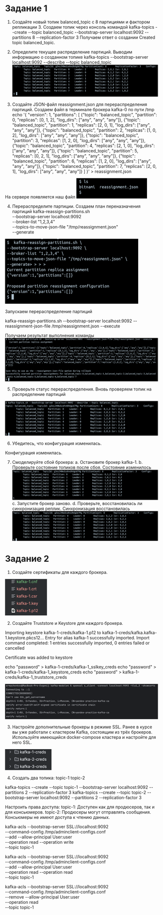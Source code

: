 <h1>Задание 1</h1>

1. Создайте новый топик balanced_topic с 8 партициями и фактором репликации 3.
Создаем топик через консоль командой kafka-topics --create --topic balanced_topic --bootstrap-server localhost:9092 --partitions 8 --replication-factor 3
Получаем ответ о создании Created topic balanced_topic.

2. Определите текущее распределение партиций.
Выводим информацию о созданном топике kafka-topics --bootstrap-server localhost:9092 --describe --topic balanced_topic
![img.png](img.png)

3. Создайте JSON-файл reassignment.json для перераспределения партиций.
Создаем файл в терминале брокера kafka-0 по пути /tmp
echo '{
   "version": 1,
   "partitions": [
   {"topic": "balanced_topic", "partition": 0, "replicas": [0, 1, 2], "log_dirs": ["any", "any", "any"]},
   {"topic": "balanced_topic", "partition": 1, "replicas": [2, 0, 1], "log_dirs": ["any", "any", "any"]},
   {"topic": "balanced_topic", "partition": 2, "replicas": [1, 0, 2], "log_dirs": ["any", "any", "any"]},
   {"topic": "balanced_topic", "partition": 3, "replicas": [1, 2, 0], "log_dirs": ["any", "any", "any"]},
   {"topic": "balanced_topic", "partition": 4, "replicas": [2, 1, 0], "log_dirs": ["any", "any", "any"]},
   {"topic": "balanced_topic", "partition": 5, "replicas": [0, 2, 1], "log_dirs": ["any", "any", "any"]},
   {"topic": "balanced_topic", "partition": 6, "replicas": [1, 2, 0], "log_dirs": ["any", "any", "any"]},
   {"topic": "balanced_topic", "partition": 7, "replicas": [2, 0, 1], "log_dirs": ["any", "any", "any"]}
   ]
   }' > reassignment.json

На сервере появляется наш файл
![img_1.png](img_1.png)

4. Перераспределите партиции.
Создаем план переназначения партиций
   kafka-reassign-partitions.sh \
   --bootstrap-server localhost:9092 \
   --broker-list "1,2,3,4" \
   --topics-to-move-json-file "/tmp/reassignment.json" \
   --generate

![img_2.png](img_2.png)

Запускаем перераспределение партиций

kafka-reassign-partitions.sh --bootstrap-server localhost:9092 --reassignment-json-file /tmp/reassignment.json --execute
   
Получаем результат выполнения команды
![img_3.png](img_3.png)

5. Проверьте статус перераспределения.
Вновь проверяем топик на распределение партиций

![img_4.png](img_4.png)
   
6. Убедитесь, что конфигурация изменилась.
   
Конфигурация изменилась.

7. Смоделируйте сбой брокера:
   a.  Остановите брокер kafka-1.
   b.  Проверьте состояние топиков после сбоя.
Состояние изменилось 
![img_5.png](img_5.png)
   c.  Запустите брокер заново.
   d.  Проверьте, восстановилась ли синхронизация реплик.
Синхронизация восстановилась 
![img_6.png](img_6.png)


<h1>Задание 2</h1>

1. Создайте сертификаты для каждого брокера.

![img_7.png](img_7.png)

2. Создайте Truststore и Keystore для каждого брокера.

Importing keystore kafka-1-creds/kafka-1.p12 to kafka-1-creds/kafka.kafka-1.keystore.pkcs12...
Entry for alias kafka-1 successfully imported.
Import command completed:  1 entries successfully imported, 0 entries failed or cancelled

Certificate was added to keystore

echo "password" > kafka-1-creds/kafka-1_sslkey_creds
echo "password" > kafka-1-creds/kafka-1_keystore_creds
echo "password" > kafka-1-creds/kafka-1_truststore_creds

![img_8.png](img_8.png)


3. Настройте дополнительные брокеры в режиме SSL. Ранее в курсе вы уже работали с кластером Kafka, состоящим из трёх брокеров. 
Используйте имеющийся docker-compose кластера и настройте для него SSL.

![img_9.png](img_9.png)

4. Создать два топика:
topic-1
topic-2

kafka-topics --create --topic topic-1 --bootstrap-server localhost:9092 --partitions 2 --replication-factor 3
kafka-topics --create --topic topic-2 --bootstrap-server localhost:9092 --partitions 2 --replication-factor 3


Настроить права доступа:
topic-1: Доступен как для продюсеров, так и для консьюмеров.
topic-2:
Продюсеры могут отправлять сообщения.
Консьюмеры не имеют доступа к чтению данных.


kafka-acls --bootstrap-server SSL://localhost:9092 \
--command-config /tmp/adminclient-configs.conf \
--add --allow-principal User:user \
--operation read --operation write \
--topic topic-1

kafka-acls --bootstrap-server SSL://localhost:9092 \
--command-config /tmp/adminclient-configs.conf \
--add --allow-principal User:user \
--operation read --operation read \
--topic topic-1

kafka-acls --bootstrap-server SSL://localhost:9092 \
--command-config /tmp/adminclient-configs.conf \
--remove --allow-principal User:user \
--operation read \
--topic topic-1